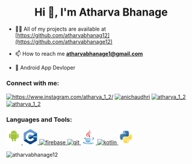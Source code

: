 <h1 align="center">Hi 👋, I'm Atharva Bhanage</h1>

- 👨‍💻 All of my projects are available at [https://github.com/atharvabhanag12](https://github.com/atharvabhanage12)

- 📫 How to reach me **atharvabhanage1@gmail.com**

- 📱 Android App Devloper
 

<h3 align="left">Connect with me:</h3>
<p align="left">
<a href="https://www.linkedin.com/in/atharva-bhanage-87a10a1b9/" target="blank"><img align="center" src="https://raw.githubusercontent.com/rahuldkjain/github-profile-readme-generator/master/src/images/icons/Social/linked-in-alt.svg" alt="https://www.instagram.com/atharva_1_2/" height="30" width="40" /></a>
<a href="https://www.instagram.com/atharva_1_2" target="blank"><img align="center" src="https://raw.githubusercontent.com/rahuldkjain/github-profile-readme-generator/master/src/images/icons/Social/instagram.svg" alt="anichaudhri" height="30" width="40" /></a>
<a href="https://www.codechef.com/users/atharva_1_2" target="blank"><img align="center" src="https://cdn.jsdelivr.net/npm/simple-icons@3.1.0/icons/codechef.svg" alt="atharva_1_2" height="30" width="40" /></a>
<a href="https://codeforces.com/profile/atharvabhanage1" target="blank"><img align="center" src="https://raw.githubusercontent.com/rahuldkjain/github-profile-readme-generator/master/src/images/icons/Social/codeforces.svg" alt="atharva_1_2" height="30" width="40" /></a>
</p>

<h3 align="left">Languages and Tools:</h3>
<p align="left"> <a href="https://developer.android.com" target="_blank" rel="noreferrer"> <img src="https://raw.githubusercontent.com/devicons/devicon/master/icons/android/android-original-wordmark.svg" alt="android" width="40" height="40"/> </a> <a href="https://www.w3schools.com/cpp/" target="_blank" rel="noreferrer"> <img src="https://raw.githubusercontent.com/devicons/devicon/master/icons/cplusplus/cplusplus-original.svg" alt="cplusplus" width="40" height="40"/> </a> <a href="https://firebase.google.com/" target="_blank" rel="noreferrer"> <img src="https://www.vectorlogo.zone/logos/firebase/firebase-icon.svg" alt="firebase" width="40" height="40"/> </a> <a href="https://git-scm.com/" target="_blank" rel="noreferrer"> <img src="https://www.vectorlogo.zone/logos/git-scm/git-scm-icon.svg" alt="git" width="40" height="40"/> </a> <a href="https://www.java.com" target="_blank" rel="noreferrer"> <img src="https://raw.githubusercontent.com/devicons/devicon/master/icons/java/java-original.svg" alt="java" width="40" height="40"/> </a> <a href="https://kotlinlang.org" target="_blank" rel="noreferrer"> <img src="https://www.vectorlogo.zone/logos/kotlinlang/kotlinlang-icon.svg" alt="kotlin" width="40" height="40"/> </a> <a href="https://www.python.org" target="_blank" rel="noreferrer"> <img src="https://raw.githubusercontent.com/devicons/devicon/master/icons/python/python-original.svg" alt="python" width="40" height="40"/> </a> </p>

<p><img align="center" src="https://github-readme-stats.vercel.app/api/top-langs?username=atharvabhanage12&show_icons=true&locale=en&layout=compact" alt="atharvabhanage12" /></p>
